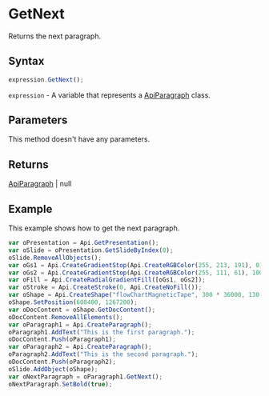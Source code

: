 # GetNext

Returns the next paragraph.

## Syntax

```javascript
expression.GetNext();
```

`expression` - A variable that represents a [ApiParagraph](../ApiParagraph.md) class.

## Parameters

This method doesn't have any parameters.

## Returns

[ApiParagraph](../../ApiParagraph/ApiParagraph.md) \| null

## Example

This example shows how to get the next paragraph.

```javascript
var oPresentation = Api.GetPresentation();
var oSlide = oPresentation.GetSlideByIndex(0);
oSlide.RemoveAllObjects();
var oGs1 = Api.CreateGradientStop(Api.CreateRGBColor(255, 213, 191), 0);
var oGs2 = Api.CreateGradientStop(Api.CreateRGBColor(255, 111, 61), 100000);
var oFill = Api.CreateRadialGradientFill([oGs1, oGs2]);
var oStroke = Api.CreateStroke(0, Api.CreateNoFill());
var oShape = Api.CreateShape("flowChartMagneticTape", 300 * 36000, 130 * 36000, oFill, oStroke);
oShape.SetPosition(608400, 1267200);
var oDocContent = oShape.GetDocContent();
oDocContent.RemoveAllElements();
var oParagraph1 = Api.CreateParagraph();
oParagraph1.AddText("This is the first paragraph.");
oDocContent.Push(oParagraph1);
var oParagraph2 = Api.CreateParagraph();
oParagraph2.AddText("This is the second paragraph.");
oDocContent.Push(oParagraph2);
oSlide.AddObject(oShape);
var oNextParagraph = oParagraph1.GetNext();
oNextParagraph.SetBold(true);
```

